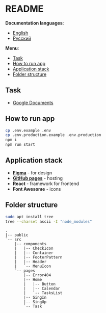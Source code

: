 # README

**Documentation languages**:

- [English](README.md)
- [Русский](README-ru.md)

**Menu**:

- [Task](#task)
- [How to run app](#how-to-run-app)
- [Application stack](#application-stack)
- [Folder structure](#folder-structure)

## Task

- [Google Documents](https://docs.google.com/document/d/1UQgKfPkB8C36dyDDmPU40rjSw3_fXEH8/edit)

## How to run app

```bash
cp .env.example .env
cp .env.production.example .env.production
npm i
npm run start
```

## Application stack

- **[Figma](https://www.figma.com/file/anNALPsTGG4iZa6IHQVJc7/Untitled?node-id=0%3A1)** -
  for design
- **[GitHub pages](https://todocalendar.github.io/ToDoCalendar_frontend/#/general-frame)** -
  hosting
- **React** - framework for frontend
- **Font Awesome** - icons

## Folder structure

```bash
sudo apt install tree
tree --charset ascii -I "node_modules"
```

```
.
|-- public
`-- src
    |-- components
    |   |-- CheckIcon
    |   |-- Container
    |   |-- FooterPattern
    |   |-- Header
    |   `-- MenuIcon
    `-- pages
        |-- Error404
        |-- Home
        |   |-- Button
        |   |-- Calendar
        |   `-- TasksList
        |-- SingIn
        |-- SingUp
        `-- Task
```
